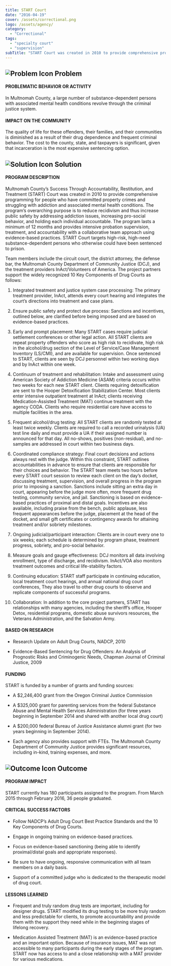 ```yaml
---
title: START Court
date: "2016-04-19"
cover: /assets/correctional.png
logo: /assets/agency/
category:
  - "Correctional"
tags:
  - "specialty court"
  - "supervision"
subTitle: "START Court was created in 2010 to provide comprehensive programming for people who have committed property crimes and struggling with addiction and associated mental health conditions."
---
```

## ![Problem Icon](https://github.com/google/material-design-icons/raw/master/alert/1x_web/ic_error_outline_black_48dp.png "Problem") Problem

#### PROBLEMATIC BEHAVIOR OR ACTIVITY

In Multnomah County, a large number of substance-dependent persons with associated mental health conditions revolve through the criminal justice system.

#### IMPACT ON THE COMMUNITY

The quality of life for these offenders, their families, and their communities is diminished as a result of their drug dependence and frequent criminal behavior. The cost to the county, state, and taxpayers is significant, given that incarceration is the most expensive sentencing option.

## ![Solution Icon](https://github.com/google/material-design-icons/raw/master/action/1x_web/ic_lightbulb_outline_black_48dp.png "Solution") Solution

#### PROGRAM DESCRIPTION

Multnomah County’s Success Through Accountability, Restitution, and Treatment (START) Court was created in 2010 to provide comprehensive programming for people who have committed property crimes and struggling with addiction and associated mental health conditions. The program’s overarching purpose is to reduce recidivism and thus increase public safety by addressing addiction issues, increasing pro-social behavior, and holding each individual accountable. The program lasts a minimum of 12 months and provides intensive probation supervision, treatment, and accountability with a collaborative team approach using evidence-based practices. START Court targets high-risk, high-need substance-dependent persons who otherwise could have been sentenced to prison.

Team members include the circuit court, the district attorney, the defense bar, the Multnomah County Department of Community Justice (DCJ), and the treatment providers InAct/Volunteers of America. The project partners support the widely recognized 10 Key Components of Drug Courts as follows:

1. Integrated treatment and justice system case processing: The primary treatment provider, InAct, attends every court hearing and integrates the court’s directions into treatment and case plans.

2. Ensure public safety and protect due process: Sanctions and incentives, outlined below, are clarified before being imposed and are based on evidence-based practices.

3. Early and prompt placement: Many START cases require judicial settlement conferences or other legal action. All START clients are repeat property offenders who score as high risk to recidivate, high risk in the alcohol/drug section of the Level of Service/Case Management Inventory (LS/CMI), and are available for supervision. Once sentenced to START, clients are seen by DCJ personnel within two working days and by InAct within one week.

4. Continuum of treatment and rehabilitation: Intake and assessment using American Society of Addiction Medicine (ASAM) criteria occurs within two weeks for each new START client. Clients requiring detoxification are sent to the Hooper Detoxification Stabilization Center. Most clients enter intensive outpatient treatment at InAct; clients receiving Medication-Assisted Treatment (MAT) continue treatment with the agency CODA. Clients who require residential care have access to multiple facilities in the area.

5. Frequent alcohol/drug testing: All START clients are randomly tested at least twice weekly. Clients are required to call a recorded urinalysis (UA) test line daily and must provide a UA if their assigned number is announced for that day. All no-shows, positives (non-residual), and no-samples are addressed in court within two business days.

6. Coordinated compliance strategy: Final court decisions and actions always rest with the judge. Within this constraint, START outlines accountabilities in advance to ensure that clients are responsible for their choices and behavior. The START team meets two hours before every START court session to review each client on the day’s docket, discussing treatment, supervision, and overall progress in the program prior to imposing a sanction. Sanctions include sitting an extra day in court, appearing before the judge more often, more frequent drug testing, community service, and jail. Sanctioning is based on evidence-based practices of proximal and distal goals. Incentives are also available, including praise from the bench, public applause, less frequent appearances before the judge, placement at the head of the docket, and small gift certificates or contingency awards for attaining treatment and/or sobriety milestones.

7. Ongoing judicial/participant interaction: Clients are in court every one to six weeks; each schedule is determined by program phase, treatment progress, sobriety, and pro-social behavior.

8. Measure goals and gauge effectiveness: DCJ monitors all data involving enrollment, type of discharge, and recidivism. InAct/VOA also monitors treatment outcomes and critical life-stability factors.

9. Continuing education: START staff participate in continuing education, local treatment court hearings, and annual national drug court conferences, They also travel to other drug courts to observe and replicate components of successful programs.

10. Collaboration: In addition to the core project partners, START has relationships with many agencies, including the sheriff’s office, Hooper Detox, residential programs, domestic abuse survivors resources, the Veterans Administration, and the Salvation Army.

#### BASED ON RESEARCH

* Research Update on Adult Drug Courts, NADCP, 2010

* Evidence-Based Sentencing for Drug Offenders: An Analysis of Prognostic Risks and Criminogenic Needs, Chapman Journal of Criminal Justice, 2009

#### FUNDING

START is funded by a number of grants and funding sources:

* A $2,246,400 grant from the Oregon Criminal Justice Commission

* A $325,000 grant for parenting services from the federal Substance Abuse and Mental Health Services Administration (for three years beginning in September 2014 and shared with another local drug court)

* A $200,000 federal Bureau of Justice Assistance alumni grant (for two years beginning in September 2014).

* Each agency also provides support with FTEs. The Multnomah County Department of Community Justice provides significant resources, including in-kind, training expenses, and more.

## ![Outcome Icon](https://github.com/google/material-design-icons/raw/master/action/1x_web/ic_view_list_black_48dp.png "Outcome") Outcome

#### PROGRAM IMPACT

START currently has 180 participants assigned to the program. From March 2015 through February 2016, 36 people graduated.

#### CRITICAL SUCCESS FACTORS

* Follow NADCP’s Adult Drug Court Best Practice Standards and the 10 Key Components of Drug Courts.

* Engage in ongoing training on evidence-based practices.

* Focus on evidence-based sanctioning (being able to identify proximal/distal goals and appropriate responses).

* Be sure to have ongoing, responsive communication with all team members on a daily basis.

* Support of a committed judge who is dedicated to the therapeutic model of drug court.

#### LESSONS LEARNED

* Frequent and truly random drug tests are important, including for designer drugs. START modified its drug testing to be more truly random and less predictable for clients, to promote accountability and provide them with the support they need while in the beginning stages of lifelong recovery.

* Medication Assisted Treatment (MAT) is an evidence-based practice and an important option. Because of insurance issues, MAT was not accessible to many participants during the early stages of the program. START now has access to and a close relationship with a MAT provider for various medications.
